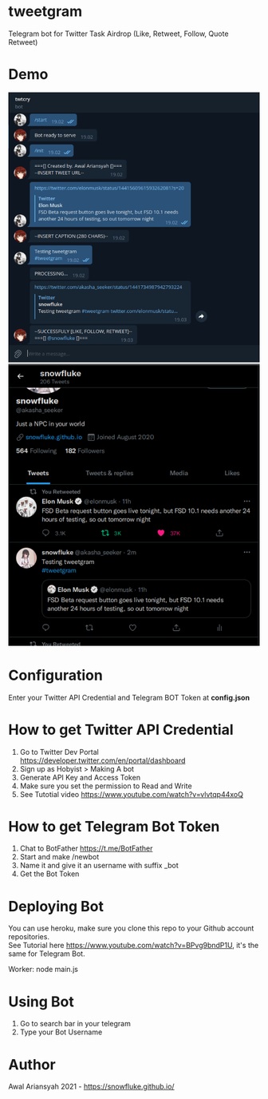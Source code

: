 # tweetgram
Telegram bot for Twitter Task Airdrop (Like, Retweet, Follow, Quote Retweet)

# Demo
![Tweetgram 1](./tweetgram1.png)
![Tweetgram 2](./tweetgram2.png)

# Configuration
Enter your Twitter API Credential and Telegram BOT Token at **config.json**

# How to get Twitter API Credential
1. Go to Twitter Dev Portal https://developer.twitter.com/en/portal/dashboard
2. Sign up as Hobyist > Making A bot
3. Generate API Key and Access Token
4. Make sure you set the permission to Read and Write
5. See Tutotial video https://www.youtube.com/watch?v=vlvtqp44xoQ

# How to get Telegram Bot Token
1. Chat to BotFather https://t.me/BotFather
2. Start and make /newbot
3. Name it and give it an username with suffix \_bot
4. Get the Bot Token

# Deploying Bot
You can use heroku, make sure you clone this repo to your Github account repositories.\
See Tutorial here https://www.youtube.com/watch?v=BPvg9bndP1U, it's the same for Telegram Bot.

Worker: node main.js

# Using Bot
1. Go to search bar in your telegram
2. Type your Bot Username

# Author
Awal Ariansyah 2021 - https://snowfluke.github.io/
